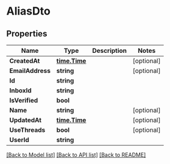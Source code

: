 # AliasDto

## Properties

Name | Type | Description | Notes
------------ | ------------- | ------------- | -------------
**CreatedAt** | [**time.Time**](time.Time.md) |  | [optional] 
**EmailAddress** | **string** |  | [optional] 
**Id** | **string** |  | 
**InboxId** | **string** |  | 
**IsVerified** | **bool** |  | 
**Name** | **string** |  | [optional] 
**UpdatedAt** | [**time.Time**](time.Time.md) |  | [optional] 
**UseThreads** | **bool** |  | [optional] 
**UserId** | **string** |  | 

[[Back to Model list]](../README.md#documentation-for-models) [[Back to API list]](../README.md#documentation-for-api-endpoints) [[Back to README]](../README.md)


